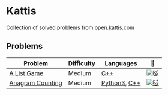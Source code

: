 # Kattis
Collection of solved problems from open.kattis.com

## Problems
| Problem | Difficulty | Languages | :link: |
| - | - | - | - |
| [A List Game](https://github.com/AlexDerr/Kattis/tree/master/Medium/AListGame) | Medium | [C++](https://github.com/AlexDerr/Kattis/blob/master/Medium/AListGame/AListGame.cpp) | [![:cat:](https://open.kattis.com/favicon)](https://open.kattis.com/problems/listgame) |
| [Anagram Counting](https://github.com/AlexDerr/Kattis/tree/master/Medium/AnagramCounting) | Medium| [Python3](https://github.com/AlexDerr/Kattis/blob/master/Medium/AnagramCounting/AnagramCounting.py), [C++](https://github.com/AlexDerr/Kattis/blob/master/Medium/AnagramCounting/AnagramCounting.cpp) | [![:cat:](https://open.kattis.com/favicon)](https://open.kattis.com/problems/listgame) |
